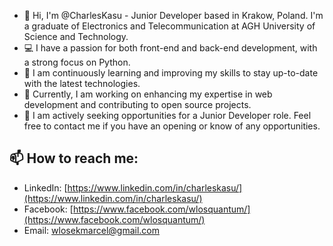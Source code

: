 - 👋 Hi, I'm @CharlesKasu - Junior Developer based in Krakow, Poland. I'm a graduate of Electronics and Telecommunication at AGH University of Science and Technology.
- 💻 I have a passion for both front-end and back-end development, with a strong focus on Python.
- 🌱 I am continuously learning and improving my skills to stay up-to-date with the latest technologies.
- 🚀 Currently, I am working on enhancing my expertise in web development and contributing to open source projects.
- 👀 I am actively seeking opportunities for a Junior Developer role. Feel free to contact me if you have an opening or know of any opportunities.

## 📫 How to reach me:
- LinkedIn: [https://www.linkedin.com/in/charleskasu/](https://www.linkedin.com/in/charleskasu/)
- Facebook: [https://www.facebook.com/wlosquantum/](https://www.facebook.com/wlosquantum/)
- Email: wlosekmarcel@gmail.com
